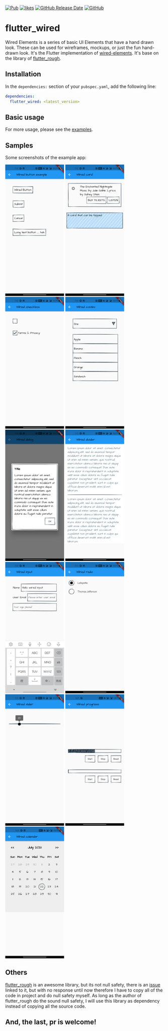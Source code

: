 [![Pub](https://img.shields.io/pub/v/flutter_wired?label=wiredUI&color=blue)](https://pub.dev/packages/flutter_wired)
[![likes](https://img.shields.io/pub/likes/flutter_wired?label=wiredUI&color=green)](https://pub.dev/packages/flutter_wired/score)
[![GitHub Release Date](https://img.shields.io/github/release-date/DemonXD/wiredUI)](https://pub.dev/packages/flutter_wired)
[![GitHub](https://img.shields.io/github/license/DemonXD/wiredUI)](https://github.com/DemonXD/wiredUI/blob/main/LICENSE)

# flutter_wired

Wired Elements is a series of basic UI Elements that have a hand drawn look. These can be used for wireframes, mockups, or just the fun hand-drawn look. It's the Flutter implementation of [wired-elements](https://github.com/rough-stuff/wired-elements). It's base on the library of [flutter_rough](https://github.com/sergiandreplace/flutter_rough).

## Installation

In the `dependencies:` section of your `pubspec.yaml`, add the following line:

```yaml
dependencies:
  flutter_wired: <latest_version>
```
## Basic usage

For more usage, please see the [examples](https://github.com/DemonXD/wiredUI/blob/main/example/lib/demos.dart).

## Samples

Some screenshots of the example app:

<p>
    <img src="https://raw.githubusercontent.com/DemonXD/wiredUI/main/example/assets/screenshots/wired_button.jpg" width="187" heght="333" />
    <img src="https://raw.githubusercontent.com/DemonXD/wiredUI/main/example/assets/screenshots/wired_card.jpg" width="187" heght="333" />
    <img src="https://raw.githubusercontent.com/DemonXD/wiredUI/main/example/assets/screenshots/wired_checkbox.jpg" width="187" heght="333" />
    <img src="https://raw.githubusercontent.com/DemonXD/wiredUI/main/example/assets/screenshots/wired_combo.jpg" width="187" heght="333" />
    <img src="https://raw.githubusercontent.com/DemonXD/wiredUI/main/example/assets/screenshots/wired_dialog.jpg" width="187" heght="333" />
    <img src="https://raw.githubusercontent.com/DemonXD/wiredUI/main/example/assets/screenshots/wired_divider.jpg" width="187" heght="333" />
    <img src="https://raw.githubusercontent.com/DemonXD/wiredUI/main/example/assets/screenshots/wired_input.jpg" width="187" heght="333" />
    <img src="https://raw.githubusercontent.com/DemonXD/wiredUI/main/example/assets/screenshots/wired_radio.jpg" width="187" heght="333" />
    <img src="https://raw.githubusercontent.com/DemonXD/wiredUI/main/example/assets/screenshots/wired_slider.jpg" width="187" heght="333" />
    <img src="https://raw.githubusercontent.com/DemonXD/wiredUI/main/example/assets/screenshots/wired_progress.jpg" width="187" heght="333" />
    <img src="https://raw.githubusercontent.com/DemonXD/wiredUI/main/example/assets/screenshots/wired_calendar.jpg" width="187" heght="333" />
</p>

## Others

[flutter_rough](https://github.com/sergiandreplace/flutter_rough) is an awesome library, but its not null safety, there is an [issue](https://github.com/sergiandreplace/flutter_rough/issues/5) linked to it, but with no response until now therefore I have to copy all of the code in project and do null safety myself. As long as the author of flutter_rough do the sound null safety, I will use this library as dependency instead of copying all the source code.

## And, the last, pr is welcome!
